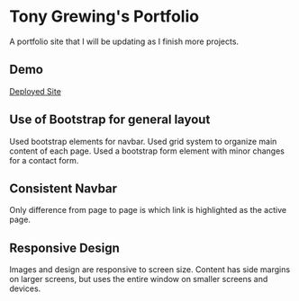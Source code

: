 # Tony Grewing's Portfolio
A portfolio site that I will be updating as I finish more projects.

## Demo
[Deployed Site](http://tsgrewing.github.io/Portfolio)

## Use of Bootstrap for general layout
Used bootstrap elements for navbar.
Used grid system to organize main content of each page.
Used a bootstrap form element with minor changes for a contact form.

## Consistent Navbar
Only difference from page to page is which link is highlighted as the active page. 

## Responsive Design
Images and design are responsive to screen size. 
Content has side margins on larger screens, but uses the entire window on smaller screens and devices. 

